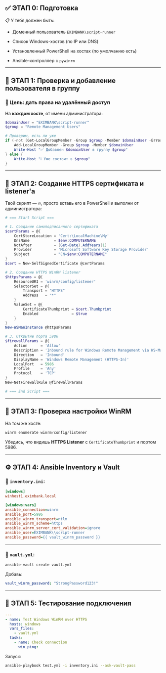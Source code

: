 ## ✅ **ЭТАП 0: Подготовка**

📋 У тебя должен быть:

- Доменный пользователь `EXIMBANK\script-runner`
    
- Список Windows-хостов (по IP или DNS)
    
- Установленный PowerShell на хостах (по умолчанию есть)
    
- Ansible-контроллер с `pywinrm`
    

---

## 🧩 **ЭТАП 1: Проверка и добавление пользователя в группу**

### 📌 Цель: дать права на удалённый доступ

На **каждом хосте**, от имени администратора:

```powershell
$domainUser = "EXIMBANK\script-runner"
$group = "Remote Management Users"

# Проверим, есть ли уже
if (-not (Get-LocalGroupMember -Group $group -Member $domainUser -ErrorAction SilentlyContinue)) {
    Add-LocalGroupMember -Group $group -Member $domainUser
    Write-Host "✅ Добавлен $domainUser в группу $group"
} else {
    Write-Host "ℹ️ Уже состоит в $group"
}
```

---

## 🔐 **ЭТАП 2: Создание HTTPS сертификата и listener'а**

Твой скрипт — 🔥, просто вставь его в PowerShell и выполни от администратора:

```powershell
# === Start Script ===

# 1. Создание самоподписанного сертификата
$certParams = @{
    CertStoreLocation = 'Cert:\LocalMachine\My'
    DnsName           = $env:COMPUTERNAME
    NotAfter          = (Get-Date).AddYears(1)
    Provider          = 'Microsoft Software Key Storage Provider'
    Subject           = "CN=$env:COMPUTERNAME"
}
$cert = New-SelfSignedCertificate @certParams

# 2. Создание HTTPS WinRM listener
$httpsParams = @{
    ResourceURI = 'winrm/config/listener'
    SelectorSet = @{
        Transport = "HTTPS"
        Address   = "*"
    }
    ValueSet = @{
        CertificateThumbprint = $cert.Thumbprint
        Enabled               = $true
    }
}
New-WSManInstance @httpsParams

# 3. Открытие порта 5986
$firewallParams = @{
    Action      = 'Allow'
    Description = 'Inbound rule for Windows Remote Management via WS-Management. [TCP 5986]'
    Direction   = 'Inbound'
    DisplayName = 'Windows Remote Management (HTTPS-In)'
    LocalPort   = 5986
    Profile     = 'Any'
    Protocol    = 'TCP'
}
New-NetFirewallRule @firewallParams

# === End Script ===
```

---

## 📡 **ЭТАП 3: Проверка настройки WinRM**

На том же хосте:

```powershell
winrm enumerate winrm/config/listener
```

Убедись, что видишь **HTTPS Listener** с `CertificateThumbprint` и портом 5986.

---

## ⚙️ **ЭТАП 4: Ansible Inventory и Vault**

### 🔸 `inventory.ini`:

```ini
[windows]
winhost1.eximbank.local

[windows:vars]
ansible_connection=winrm
ansible_port=5986
ansible_winrm_transport=ntlm
ansible_winrm_scheme=https
ansible_winrm_server_cert_validation=ignore
ansible_user=EXIMBANK\\script-runner
ansible_password={{ vault_winrm_password }}
```

---

### 🔸 `vault.yml`:

```bash
ansible-vault create vault.yml
```

Добавь:

```yaml
vault_winrm_password: "StrongPassword123!"
```

---

## 🧪 **ЭТАП 5: Тестирование подключения**

```yaml
---
- name: Test Windows WinRM over HTTPS
  hosts: windows
  vars_files:
    - vault.yml
  tasks:
    - name: Check connection
      win_ping:
```

Запуск:

```bash
ansible-playbook test.yml -i inventory.ini --ask-vault-pass
```



